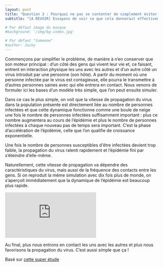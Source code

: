 ```yaml
---
layout: post
title: "Question 3 : Pourquoi ne pas se contenter de simplement éviter tout contact avec les personnes malades ? "
subtitle: "[A REVOIR] Essayons de voir ce que cela donnerait effectivement dans notre simulation. Imaginons, pour commencer, que l’on soit capable d’identifier les personnes contagieuses et par conséquent de les éviter."

# Par défaut image du masque 
#background: '/img/bg-index.jpg'

# Par défaut "Someone"
#author: Jacky
---
```


<p>
  Commençons par simplifier le problème, de manière à n’en conserver que son moteur principal : d’un côté des gens qui vivent leur vie et, ce faisant, entrent en interaction physique les uns avec les autres et d’un autre côté un virus introduit par une personne (son hôte). A partir du moment où une personne infectée par le virus est contagieuse, elle pourra le transmettre à d’autres personnes saines avec qui elle entrera en contact. Nous venons de formuler ici les bases d’un modèle très simple, que l’on peut ensuite simuler.
</p>

<div id="particles-js"></div>
<canvas id="myChart"></canvas>


<p>
  Dans ce cas le plus simple, on voit que la vitesse de propagation du virus dans la population présente est directement liée au nombre de personnes infectées et que cette dynamique fonctionne comme une boule de neige une fois le nombre de personnes infectées suffisamment important : plus ce nombre augmentera au cours de l’épidémie et plus le nombre de personnes infectées à chaque nouveau pas de temps sera important. C’est la phase d’accélération de l’épidémie, celle que l’on qualifie de croissance exponentielle.
</p>
<p/>
  Une fois le nombre de personnes susceptibles d'être infectées devient trop faible, la propagation du virus ralenti rapidement et l’épidémie fini par s’éteindre d’elle-même.
</p>
<p>
  Naturellement, cette vitesse de propagation va dépendre des caractéristiques du virus, mais aussi de la fréquence des contacts entre les gens. Si on reproduit la même simulation avec dix fois plus de monde, on s’aperçoit immédiatement que la dynamique de l’épidémie est beaucoup plus rapide.
</p>

<div class="embed-responsive embed-responsive-16by9">
	<iframe class="embed-responsive-item" src="https://www.youtube.com/embed/SSUyedoTPLU" frameborder="0" allow="accelerometer; autoplay; encrypted-media; gyroscope; picture-in-picture" allowfullscreen></iframe>
</div>

<p>
Au final, plus nous entrons en contact les uns avec les autres et plus nous favorisons la propagation du virus. C’est aussi simple que ça !
</p>

<p class="post-meta">Basé sur <a href="#">cette super étude</a></p>
